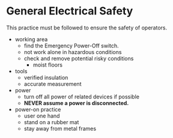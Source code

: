 # General Electrical Safety

This practice must be followed to ensure the safety of operators.

- working area
    - find the Emergency Power-Off switch.
    - not work alone in hazardous conditions
    - check and remove potential risky conditions
        - moist floors
- tools
    - verified insulation
    - accurate measurement
- power
    - turn off all power of related devices if possible
    - **NEVER assume a power is disconnected.**
- power-on practice
    - user one hand
    - stand on a rubber mat
    - stay away from metal frames